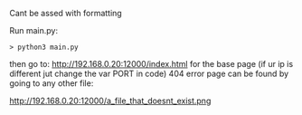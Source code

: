 Cant be assed with formatting


Run main.py:
```
> python3 main.py
```

then go to:
http://192.168.0.20:12000/index.html
for the base page
(if ur ip is different jut change the var PORT in code)
404 error page can be found by going to any other file:

http://192.168.0.20:12000/a_file_that_doesnt_exist.png
